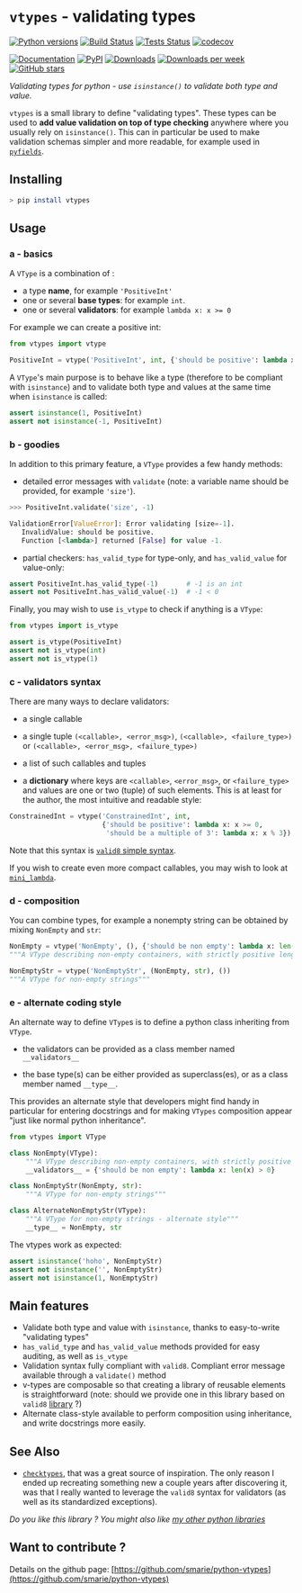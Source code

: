 # `vtypes` - validating types

[![Python versions](https://img.shields.io/pypi/pyversions/vtypes.svg)](https://pypi.python.org/pypi/vtypes/) [![Build Status](https://travis-ci.org/smarie/python-vtypes.svg?branch=master)](https://travis-ci.org/smarie/python-vtypes) [![Tests Status](https://smarie.github.io/python-vtypes/junit/junit-badge.svg?dummy=8484744)](https://smarie.github.io/python-vtypes/junit/report.html) [![codecov](https://codecov.io/gh/smarie/python-vtypes/branch/master/graph/badge.svg)](https://codecov.io/gh/smarie/python-vtypes)

[![Documentation](https://img.shields.io/badge/doc-latest-blue.svg)](https://smarie.github.io/python-vtypes/) [![PyPI](https://img.shields.io/pypi/v/vtypes.svg)](https://pypi.python.org/pypi/vtypes/) [![Downloads](https://pepy.tech/badge/vtypes)](https://pepy.tech/project/vtypes) [![Downloads per week](https://pepy.tech/badge/vtypes/week)](https://pepy.tech/project/vtypes) [![GitHub stars](https://img.shields.io/github/stars/smarie/python-vtypes.svg)](https://github.com/smarie/python-vtypes/stargazers)

*Validating types for python - use `isinstance()` to validate both type and value.*

`vtypes` is a small library to define "validating types". These types can be used to **add value validation on top of type checking** anywhere where you usually rely on `isinstance()`. This can in particular be used to make validation schemas simpler and more readable, for example used in [`pyfields`](https://smarie.github.io/python-pyfields/#3-autofields).


## Installing

```bash
> pip install vtypes
```

## Usage

### a - basics

A `VType` is a combination of :

 - a type **name**, for example `'PositiveInt'`
 - one or several **base types**: for example `int`.
 - one or several **validators**: for example `lambda x: x >= 0`

For example we can create a positive int:

```python
from vtypes import vtype

PositiveInt = vtype('PositiveInt', int, {'should be positive': lambda x: x >= 0})
```

A `VType`'s main purpose is to behave like a type (therefore to be compliant with `isinstance`) and to validate both type and values at the same time when `isinstance` is called:

```python
assert isinstance(1, PositiveInt)
assert not isinstance(-1, PositiveInt)
```

### b - goodies

In addition to this primary feature, a `VType` provides a few handy methods: 

 - detailed error messages with `validate` (note: a variable name should be provided, for example `'size'`).

```python
>>> PositiveInt.validate('size', -1)

ValidationError[ValueError]: Error validating [size=-1]. 
   InvalidValue: should be positive. 
   Function [<lambda>] returned [False] for value -1.
```

 - partial checkers: `has_valid_type` for type-only, and `has_valid_value` for value-only:
 
```python
assert PositiveInt.has_valid_type(-1)       # -1 is an int
assert not PositiveInt.has_valid_value(-1)  # -1 < 0
```

Finally, you may wish to use `is_vtype` to check if anything is a `VType`:

```python
from vtypes import is_vtype

assert is_vtype(PositiveInt)
assert not is_vtype(int)
assert not is_vtype(1)
```

### c - validators syntax

There are many ways to declare validators:
 
  - a single callable

  - a single tuple `(<callable>, <error_msg>)`, `(<callable>, <failure_type>)` or `(<callable>, <error_msg>, <failure_type>)`
  
  - a list of such callables and tuples
  
  - a **dictionary** where keys are `<callable>`, `<error_msg>`, or `<failure_type>` and values are one or two (tuple) of such elements. This is at least for the author, the most intuitive and readable style:

```python
ConstrainedInt = vtype('ConstrainedInt', int, 
                       {'should be positive': lambda x: x >= 0,
                        'should be a multiple of 3': lambda x: x % 3})
```
 
Note that this syntax is [`valid8` simple syntax](https://smarie.github.io/python-valid8/validation_funcs/c_simple_syntax/).

If you wish to create even more compact callables, you may wish to look at [`mini_lambda`](https://smarie.github.io/python-mini-lambda/).

### d - composition

You can combine types, for example a nonempty string can be obtained by mixing `NonEmpty` and `str`:

```python
NonEmpty = vtype('NonEmpty', (), {'should be non empty': lambda x: len(x) > 0})
"""A VType describing non-empty containers, with strictly positive length."""

NonEmptyStr = vtype('NonEmptyStr', (NonEmpty, str), ())
"""A VType for non-empty strings"""
```


### e - alternate coding style

An alternate way to define `VType`s is to define a python class inheriting from `VType`.

 - the validators can be provided as a class member named `__validators__`

 - the base type(s) can be either provided as superclass(es), or as a class member named `__type__`.

This provides an alternate style that developers might find handy in particular for entering docstrings and for making `VTypes` composition appear "just like normal python inheritance".

```python
from vtypes import VType

class NonEmpty(VType):
    """A VType describing non-empty containers, with strictly positive length.""" 
    __validators__ = {'should be non empty': lambda x: len(x) > 0}

class NonEmptyStr(NonEmpty, str):
    """A VType for non-empty strings"""

class AlternateNonEmptyStr(VType):
    """A VType for non-empty strings - alternate style"""
    __type__ = NonEmpty, str
```

The vtypes work as expected:

```python
assert isinstance('hoho', NonEmptyStr)
assert not isinstance('', NonEmptyStr)
assert not isinstance(1, NonEmptyStr)
```


## Main features

 * Validate both type and value with `isinstance`, thanks to easy-to-write "validating types"
 * `has_valid_type` and `has_valid_value` methods provided for easy auditing, as well as `is_vtype`
 * Validation syntax fully compliant with `valid8`. Compliant error message available through a `validate()` method
 * v-types are composable so that creating a library of reusable elements is straightforward (note: should we provide one in this library based on `valid8` [library](https://smarie.github.io/python-valid8/validation_funcs/b_base_validation_lib/) ?)  
 * Alternate class-style available to perform composition using inheritance, and write docstrings more easily.

## See Also

 * [`checktypes`](https://gitlab.com/yahya-abou-imran/checktypes), that was a great source of inspiration. The only reason I ended up recreating something new a couple years after discovering it, was that I really wanted to leverage the `valid8` syntax for validators (as well as its standardized exceptions).
 
*Do you like this library ? You might also like [my other python libraries](https://github.com/smarie/OVERVIEW#python)* 

## Want to contribute ?

Details on the github page: [https://github.com/smarie/python-vtypes](https://github.com/smarie/python-vtypes)
